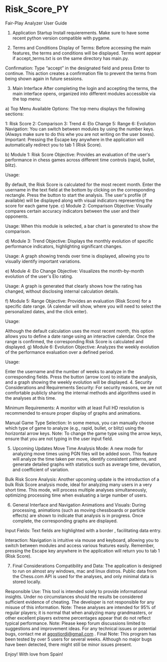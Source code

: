 # Risk_Score_PY

Fair-Play Analyzer User Guide 
1. Application Startup
Install requierements.
Make sure to have some recent python version compatible with pygame.

2. Terms and Conditions
Display of Terms:
Before accessing the main features, the terms and conditions will be displayed.
Terms wont appear if accept_terms.txt is on the same directory has main.py.

Confirmation:
Type “accept” in the designated field and press Enter to continue. This action creates a confirmation file to prevent the terms from being shown again in future sessions.

3. Main Interface
After completing the login and accepting the terms, the main interface opens, organized into different modules accessible via the top menu:

a) Top Menu
Available Options:
The top menu displays the following sections:

1: Risk Score
2: Comparison
3: Trend
4: Elo Change
5: Range
6: Evolution
Navigation:
You can switch between modules by using the number keys. (Always make sure to do this whe you are not writing on the user boxes).
Important: Pressing the Escape key anywhere in the application will automatically redirect you to tab 1 (Risk Score).

b) Module 1: Risk Score
Objective:
Provides an evaluation of the user's performance in chess games across different time controls (rapid, bullet, blitz).

Usage:

By default, the Risk Score is calculated for the most recent month.
Enter the username in the text field at the bottom by clicking on the corresponding rectangle.
Press the button to start the analysis.
The user's profile (if available) will be displayed along with visual indicators representing the score for each game type.
c) Module 2: Comparison
Objective:
Visually compares certain accuracy indicators between the user and their opponents.

Usage:
When this module is selected, a bar chart is generated to show the comparison.

d) Module 3: Trend
Objective:
Displays the monthly evolution of specific performance indicators, highlighting significant changes.

Usage:
A graph showing trends over time is displayed, allowing you to visually identify important variations.

e) Module 4: Elo Change
Objective:
Visualizes the month-by-month evolution of the user's Elo rating.

Usage:
A graph is generated that clearly shows how the rating has changed, without disclosing internal calculation details.

f) Module 5: Range
Objective:
Provides an evaluation (Risk Score) for a specific date range. (A calendar will show, where you will need to select the personalized dates, and the click enter).

Usage:

Although the default calculation uses the most recent month, this option allows you to define a date range using an interactive calendar.
Once the range is confirmed, the corresponding Risk Score is calculated and displayed.
g) Module 6: Evolution
Objective:
Analyzes the weekly evolution of the performance evaluation over a defined period.

Usage:

Enter the username and the number of weeks to analyze in the corresponding fields.
Press the button (arrow icon) to initiate the analysis, and a graph showing the weekly evolution will be displayed.
4. Security Considerations and Requirements
Security:
For security reasons, we are not comfortable publicly sharing the internal methods and algorithms used in the analyses at this time.

Minimum Requirements:
A monitor with at least Full HD resolution is recommended to ensure proper display of graphs and animations.

Manual Game Type Selection:
In some menus, you can manually choose which type of game to analyze (e.g., rapid, bullet, or blitz) using the horizontal arrow keys.
Note: To change the game type using the arrow keys, ensure that you are not typing in the user input field.

5. Upcoming Updates
Move Time Analysis Mode:
A new mode for analyzing move times using PGN files will be added soon. This feature will analyze the time taken per move, identify consistent patterns, and generate detailed graphs with statistics such as average time, deviation, and coefficient of variation.

Bulk Risk Score Analysis:
Another upcoming update is the introduction of a bulk Risk Score analysis mode, ideal for analyzing many users in a very short time. This mode, will process multiple analyses simultaneously, optimizing processing time when evaluating a large number of users.

6. General Interface and Navigation
Animations and Visuals:
During processing, animations (such as moving chessboards or particle effects) are shown to indicate that analysis is in progress. Once complete, the corresponding graphs are displayed.

Input Fields:
Text fields are highlighted with a border , facilitating data entry.

Interaction:
Navigation is intuitive via mouse and keyboard, allowing you to switch between modules and access various features easily.
Remember, pressing the Escape key anywhere in the application will return you to tab 1 (Risk Score).

7. Final Considerations
Compatibility and Data:
The application is designed to run on almost any windows, mac and linux distros. Public data from the Chess.com API is used for the analyses, and only minimal data is stored locally.

Responsible Use:
This tool is intended solely to provide informational insights. Under no circumstances should the results be considered sufficient evidence of cheating. The developer is not responsible for any misuse of this information.
Note: These analyses are intended for 95% of regular players; it is normal that when analyzing many grandmasters, or other excellent players extreme percentages appear that do not reflect typical performance.
Note: Please keep forum discussions limited to suggestions and improvement ideas. For any technical issues or potential bugs, contact me at agostjordi@gmail.com .
Final Note: This program has been tested by over 5 users for several weeks. Although no major bugs have been detected, there might still be minor issues present.

Enjoy!
With love from Spain!
